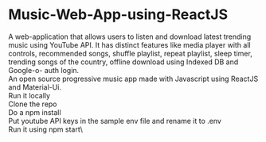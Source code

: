# Music-Web-App-using-ReactJS
A web-application that allows users to listen and download latest trending music using YouTube API.  It has distinct features like media player with all controls, recommended songs, shuffle playlist, repeat playlist, sleep timer, trending songs of the country, offline download using Indexed DB and Google-o- auth login.\
An open source progressive music app made with Javascript using ReactJS and Material-Ui.\
Run it locally\
Clone the repo\
Do a npm install\
Put youtube API keys in the sample env file and rename it to .env\
Run it using npm start\
